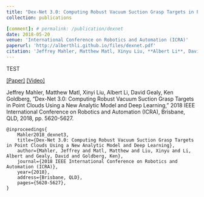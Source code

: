 ```yaml
---
title: "Dex-Net 3.0: Computing Robust Vacuum Suction Grasp Targets in Point Clouds Using a New Analytic Model and Deep Learning"
collection: publications

[comment]: # permalink: /publication/dexnet
date: 2018-05-20
venue: 'International Conference on Robotics and Automation (ICRA)'
paperurl: 'http://alberthli.github.io/files/dexnet.pdf'
citation: 'Jeffrey Mahler, Matthew Matl, Xinyu Liu, **Albert Li**, David Gealy, Ken Goldberg, “Dex-Net 3.0: Computing Robust Vacuum Suction Grasp Targets in Point Clouds Using a New Analytic Model and Deep Learning,” 2018 IEEE International Conference on Robotics and Automation (ICRA), Brisbane, QLD, 2018, pp. 5620-5627.'
---
```


TEST

[[Paper]](http://alberthli.github.io/files/paper1.pdf) [[Video]](https://www.youtube.com/watch?v=dZIHmcaTJ_c&feature=emb_title)

Jeffrey Mahler, Matthew Matl, Xinyi Liu, Albert Li, David Gealy, Ken Goldberg, “Dex-Net 3.0: Computing Robust Vacuum Suction Grasp Targets in Point Clouds Using a New Analytic Model and Deep Learning,” 2018 IEEE International Conference on Robotics and Automation (ICRA), Brisbane, QLD, 2018, pp. 5620-5627.

```
@inproceedings{
	Mahler2018_dexnet3,
	title={Dex-Net 3.0: Computing Robust Vacuum Suction Grasp Targets in Point Clouds Using a New Analytic Model and Deep Learning},
	author={Mahler, Jeffrey and Matl, Matthew and Liu, Xinyu and Li, Albert and Gealy, David and Goldberg, Ken},
	journal={2018 IEEE International Conference on Robotics and Automation (ICRA)},
	year={2018},
	address={Brisbane, QLD},
	pages={5620-5627},
}
```
